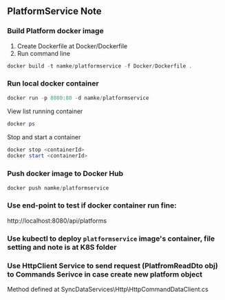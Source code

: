 ## PlatformService Note

### Build Platform docker image

1. Create Dockerfile at Docker/Dockerfile
2. Run command line

```powershell
docker build -t namke/platformservice -f Docker/Dockerfile .
```

### Run local docker container

```powershell
docker run -p 8080:80 -d namke/platformservice
```

View list running container

```powershell
docker ps
```

Stop and start a container

```powershell
docker stop <containerId>
docker start <containerId>
```

### Push docker image to Docker Hub

```powershell
docker push namke/platformservice
```

### Use end-point to test if docker container run fine:

http://localhost:8080/api/platforms

### Use kubectl to deploy `platformservice` image's container, file setting and note is at K8S folder

### Use HttpClient Service to send request (PlatfromReadDto obj) to Commands Serivce in case create new platform object

Method defined at SyncDataServices\Http\HttpCommandDataClient.cs
